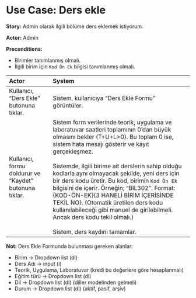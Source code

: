 Use Case: Ders ekle
============

**Story:** Admin olarak ilgili bölüme ders eklemek istiyorum.

**Actor:** Admin

**Preconditions:**

- Birimler tanımlanmış olmalı.
- İlgili birim için `Kod Ön Ek` bilgisi tanımlanmış olmalı.

| Actor        | System       |
| :----------- |:-------------|
| Kullanıcı, “Ders Ekle” butonuna tıklar. | Sistem, kullanıcıya “Ders Ekle Formu” görüntüler.|
| Kullanıcı, formu doldurur ve “Kaydet” butonuna tıklar. | Sistem form verilerinde teorik, uygulama ve laboratuvar saatleri toplamının 0’dan büyük olmasını bekler (T+U+L>0). Bu toplam 0 ise, sistem hata mesajı gösterir ve kayıt gerçekleşmez. <br><br> Sistemde, ilgili birime ait derslerin sahip olduğu kodlarla aynı olmayacak şekilde, yeni ders için bir ders kodu üretir. Bu kod, birimin `Kod Ön Ek` bilgisini de içerir. Örneğin; “BIL302”. Format: {KOD-ÖN-EK}{3 HANELİ BİRİM İÇERİSİNDE TEKİL NO}. (Otomatik üretilen ders kodu kullanılabileceği gibi manuel de girilebilmeli. Ancak ders kodu tekil olmalı.)<br><br> Sistem, ders kaydını tamamlar. |

**Not:** Ders Ekle Formunda bulunması gereken alanlar:

- Birim -> Dropdown list (dl)
- Ders Adı -> input (i)
- Teorik, Uygulama, Laboratuvar (kredi bu değerlere göre hesaplanmalı)
- Eğitim türü -> Dropdown list (dl)
- Dil -> Dropdown list (dl) (diller modelinden gelmeli)
- Durum -> Dropdown list (dl) (aktif, pasif, arşiv)